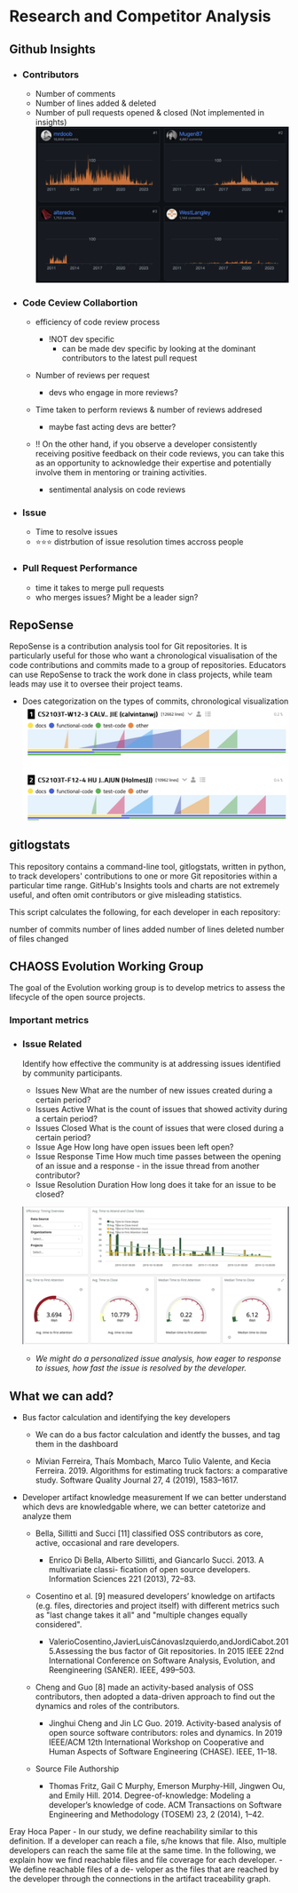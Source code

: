 
# Research and Competitor Analysis

## Github Insights
- ### Contributors
    - Number of comments
    - Number of lines added & deleted
    - Number of pull requests opened & closed (Not implemented in insights)
    ![](githubinsight.png)

- ### Code Ceview Collabortion
    - efficiency of code review process
        - !NOT dev specific
            - can be made dev specific by looking at the dominant contributors to the latest pull request
    - Number of reviews per request
        - devs who engage in more reviews?
    - Time taken to perform reviews & number of reviews addresed
        - maybe fast acting devs are better?

    - !! On the other hand, if you observe a developer consistently receiving positive feedback on their code reviews, you can take this as an opportunity to acknowledge their expertise and potentially involve them in mentoring or training activities.
        - sentimental analysis on code reviews 

- ### Issue 
    - Time to resolve issues
    -  ⭐️⭐️⭐️  distrbution of issue resolution times accross people     

- ### Pull Request Performance
    - time it takes to merge pull requests
    - who merges issues? Might be a leader sign?


## RepoSense
RepoSense is a contribution analysis tool for Git repositories. It is particularly useful for those who want a chronological visualisation of the code contributions and commits made to a group of repositories. Educators can use RepoSense to track the work done in class projects, while team leads may use it to oversee their project teams.
- Does categorization on the types of commits, chronological visualization
    ![](reposense.png)

## gitlogstats
This repository contains a command-line tool, gitlogstats, written in python, to track developers' contributions to one or more Git repositories within a particular time range. GitHub's Insights tools and charts are not extremely useful, and often omit contributors or give misleading statistics.

This script calculates the following, for each developer in each repository:

number of commits
number of lines added
number of lines deleted
number of files changed

## CHAOSS Evolution Working Group

The goal of the Evolution working group is to develop metrics to assess the lifecycle of the open source projects.

### Important metrics
- ### Issue Related
    Identify how effective the community is at addressing issues identified by community participants.

    - Issues New	What are the number of new issues created during a certain period?
    - Issues Active	What is the count of issues that showed activity during a certain period?
    - Issues Closed	What is the count of issues that were closed during a certain period?
    - Issue Age	How long have open issues been left open?
    - Issue Response Time	How much time passes between the opening of an issue and a response - in the issue thread from another contributor?
    - Issue Resolution Duration	How long does it take for an issue to be closed?

    ![p](issuemetrics.png)

    - *We might do a personalized issue analysis, how eager to response to issues, how fast the issue is resolved by the developer.*





## What we can add?
- Bus factor calculation and identifying the key developers
    - We can do a bus factor calculation and identfy the busses, and tag them in the dashboard

     - Mívian Ferreira, Thaís Mombach, Marco Tulio Valente, and Kecia Ferreira. 2019.
Algorithms for estimating truck factors: a comparative study. Software Quality
Journal 27, 4 (2019), 1583–1617.

- Developer artifact knowledge measurement
    If we can better understand which devs are knowledgable where, we can better catetorize and analyze them

    - Bella, Sillitti and Succi [11] classified OSS contributors as core, active, occasional and rare developers.
        - Enrico Di Bella, Alberto Sillitti, and Giancarlo Succi. 2013. A multivariate classi- fication of open source developers. Information Sciences 221 (2013), 72–83.

    - Cosentino et al. [9] measured developers’ knowledge on artifacts (e.g. files, directories and project itself) with different metrics such as "last change takes it all" and "multiple changes equally considered".
        - ValerioCosentino,JavierLuisCánovasIzquierdo,andJordiCabot.2015.Assessing the bus factor of Git repositories. In 2015 IEEE 22nd International Conference on Software Analysis, Evolution, and Reengineering (SANER). IEEE, 499–503.

    - Cheng and Guo [8] made an activity-based analysis of OSS contributors, then adopted a data-driven approach to find out the dynamics and roles of the contributors.
        - Jinghui Cheng and Jin LC Guo. 2019. Activity-based analysis of open source software contributors: roles and dynamics. In 2019 IEEE/ACM 12th International Workshop on Cooperative and Human Aspects of Software Engineering (CHASE). IEEE, 11–18.

    - Source File Authorship
        - Thomas Fritz, Gail C Murphy, Emerson Murphy-Hill, Jingwen Ou, and Emily
        Hill. 2014. Degree-of-knowledge: Modeling a developer’s knowledge of code. ACM Transactions on Software Engineering and Methodology (TOSEM) 23, 2 (2014), 1–42.

Eray Hoca Paper
    - In our study, we define reachability similar to this definition. If a developer can reach a file, s/he knows that file. Also, multiple developers can reach the same file at the same time. In the following, we explain how we find reachable files and file coverage for each developer.
          - We define reachable files of a de- veloper as the files that are reached by the developer through the connections in the artifact traceability graph. 

    

    
